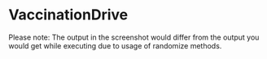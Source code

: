 # VaccinationDrive

Please note:
The output in the screenshot would differ from the output you would get while executing due to usage of randomize methods.
